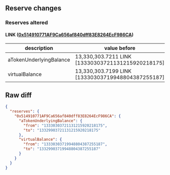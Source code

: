 ## Reserve changes

### Reserves altered

#### LINK ([0x514910771AF9Ca656af840dff83E8264EcF986CA](https://etherscan.io/address/0x514910771AF9Ca656af840dff83E8264EcF986CA))

| description | value before | value after |
| --- | --- | --- |
| aTokenUnderlyingBalance | 13,330,303.7211 LINK [13330303721131215920218175] | 13,329,903.7211 LINK [13329903721131215920218175] |
| virtualBalance | 13,330,303.7199 LINK [13330303719948804387255187] | 13,329,903.7199 LINK [13329903719948804387255187] |


## Raw diff

```json
{
  "reserves": {
    "0x514910771AF9Ca656af840dff83E8264EcF986CA": {
      "aTokenUnderlyingBalance": {
        "from": "13330303721131215920218175",
        "to": "13329903721131215920218175"
      },
      "virtualBalance": {
        "from": "13330303719948804387255187",
        "to": "13329903719948804387255187"
      }
    }
  }
}
```